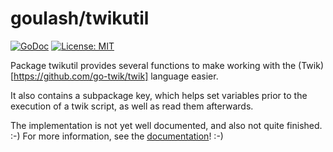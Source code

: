 goulash/twikutil
================

[![GoDoc](http://img.shields.io/badge/godoc-reference-blue.svg?style=flat-square)](https://godoc.org/github.com/goulash/twikutil)
[![License: MIT](http://img.shields.io/badge/license-MIT-red.svg?style=flat-square)](http://opensource.org/licenses/MIT)

Package twikutil provides several functions to make working with the
(Twik)[https://github.com/go-twik/twik] language easier.

It also contains a subpackage key, which helps set variables prior to the
execution of a twik script, as well as read them afterwards.

The implementation is not yet well documented, and also not quite finished. :-)
For more information, see the [documentation](http://godoc.org/github.com/goulash/twikutil)! :-)
